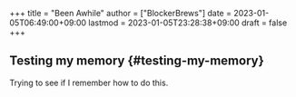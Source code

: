 +++
title = "Been Awhile"
author = ["BlockerBrews"]
date = 2023-01-05T06:49:00+09:00
lastmod = 2023-01-05T23:28:38+09:00
draft = false
+++

## Testing my memory {#testing-my-memory}

Trying to see if I remember how to do this.
